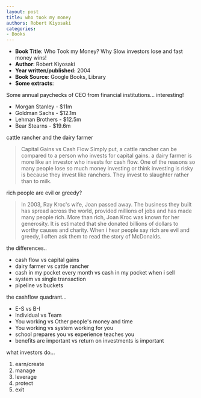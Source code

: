 ```yaml
---
layout: post
title: who took my money
authors: Robert Kiyosaki
categories:
- Books
---
```


- **Book Title**: Who Took my Money? Why Slow investors lose and fast money wins!
- **Author**: Robert Kiyosaki
- **Year written/published:** 2004
- **Book Source**: Google Books, Library
- **Some extracts**:

Some annual paychecks of CEO from financial institutions... interesting!

- Morgan Stanley - $11m
- Goldman Sachs - $12.1m
- Lehman Brothers - $12.5m
- Bear Stearns - $19.6m

cattle rancher and the dairy farmer

> Capital Gains vs Cash Flow Simply put, a cattle rancher can be compared to a person who invests for capital gains. a dairy farmer is more like an investor who invests for cash flow. One of the reasons so many people lose so much money investing or think investing is risky is because they invest like ranchers. They invest to slaughter rather than to milk.

rich people are evil or greedy?

> In 2003, Ray Kroc's wife, Joan passed away. The business they built has spread across the world, provided millions of jobs and has made many people rich. More than rich, Joan Kroc was known for her generosity. It is estimated that she donated billions of dollars to worthy causes and charity. When i hear people say rich are evil and greedy, I often ask them to read the story of McDonalds.

the differences..

- cash flow vs capital gains
- dairy farmer vs cattle rancher
- cash in my pocket every month vs cash in my pocket when i sell
- system vs single transaction
- pipeline vs buckets

the cashflow quadrant...

- E-S vs B-I
- Individual vs Team
- You working vs Other people's money and time
- You working vs system working for you
- school prepares you vs experience teaches you
- benefits are important vs return on investments is important

what investors do...

1. earn/create
2. manage
3. leverage
4. protect
5. exit
